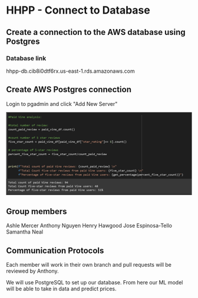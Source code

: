 # HHPP - Connect to Database

## Create a connection to the AWS database using Postgres

### Database link

hhpp-db.cib8i0dtf6rx.us-east-1.rds.amazonaws.com

## Create AWS Postgres connection

Login to pgadmin and click "Add New Server"

![add](https://github.com/JoseEspinosaTello/Amazon_Vine_Analysis/blob/main/Resources/paid_review.png)

## Group members

Ashle Mercer
Anthony Nguyen
Henry Hawgood
Jose Espinosa-Tello
Samantha Neal

## Communication Protocols

Each member will work in their own branch and pull requests will be reviewed by Anthony.

We will use PostgreSQL to set up our database. From here our ML model will be able to take in data and predict prices.








